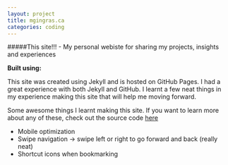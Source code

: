 ```yaml
---
layout: project
title: mgingras.ca
categories: coding
---
```


#####This site!!! - My personal webiste for sharing my projects, insights and experiences

<p><strong>Built using:</strong>&nbsp;&nbsp;<span title="JavaScript" class="pict-prog-js02 icon-2x"> </span>&nbsp;<span title="jquery" class="pict-prog-jquery icon-2x"> </span>&nbsp;<span title="HTML5" class="pict-html5-01 icon-2x"> </span>&nbsp;<span title="CSS3" class="pict-css3-01 icon-2x"> </span></p>

This site was created using Jekyll and is hosted on GitHub Pages. I had a great experience with both Jekyll and GitHub. I learnt a few neat things in my experience making this site that will help me moving forward.

<!-- abridge -->

Some awesome things I learnt making this site. If you want to learn more about any of these, check out the source code [here](https://github.com/mgingras/mgingras.github.io)

* Mobile optimization
* Swipe navigation -> swipe left or right to go forward and back (really neat)
* Shortcut icons when bookmarking